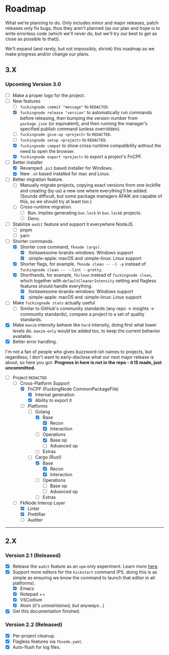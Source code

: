 <!-- markdownlint-disable md007 -->
# Roadmap

What we're planning to do. Only includes minor and major releases, patch releases only fix bugs, thus they aren't planned (as our plan and hope is to write errorless code (which we'll never do, but we'll try our best to get as close as possible to that)).

We'll expand (and rarely, but not impossibly, shrink) this roadmap as we make progress and/or change our plans.

## 3.X

### Upcoming Version 3.0

- [ ] Make a proper logo for the project.
- [ ] New features
    - [ ] `fuckingnode commit "message"` to `REDACTED`.
    - [X] `fuckingnode release "version"` to automatically run commands before releasing, then bumping the version number from `package.json` (or equivalent), and then running the manager's specified publish command (unless overridden).
    - [ ] `fuckingnode give-up <project>` to `REDACTED`.
    - [ ] `fuckingnode setup <project>` to `REDACTED`.
    - [x] `fuckingnode compat` to show cross-runtime compatibility without the need to open the browser.
    - [x] `fuckingnode export <project>` to export a project's FnCPF.
- [ ] Better installer
    - [X] Revamped `.ps1` based installer for Windows.
    - [X] New `.sh` based installed for mac and Linux.
- [ ] Better migration feature.
    - [ ] Manually migrate projects, copying exact versions from one lockfile and creating (by us) a new one where everything'll be added. (Sounds difficult, but some package managers AFAIK are capable of this, so we should try at least too.)
    - [ ] Cross-runtime migration.
        - [ ] Bun. Implies generating `bun.lock` in `bun.lockb` projects.
        - [ ] Deno.
- [ ] Stabilize `audit` feature and support it everywhere NodeJS.
    - [ ] pnpm
    - [ ] yarn
- [ ] Shorter commands.
    - [X] Shorter core command, `fknode (args)`.
        - [X] :fontawesome-brands-windows: Windows support
        - [X] :simple-apple: macOS and :simple-linux: Linux support
    - [X] Shorter flags, for example, `fknode clean -- -l -p` instead of `fuckingnode clean -- --lint --pretty`.
    - [X] Shorthands, for example, `fkclean` instead of `fuckingnode clean`, which together with `defaultCleanerIntensity` setting and flagless features should handle everything.
        - [X] :fontawesome-brands-windows: Windows support
        - [X] :simple-apple: macOS and :simple-linux: Linux support
- [ ] Make `fuckingnode stats` actually useful
    - [ ] Similar to GitHub's community standards (any repo -> insights -> community standards), compare a project to a set of quality standards.
- [X] Make `maxim` intensity behave like `hard` intensity, doing first what lower levels do. `maxim-only` would be added too, to keep the current behavior available.
- [x] Better error handling.

I'm not a fan of people who gives buzzword-ish names to projects, but regardless; I don't want to early-disclose what our next major release is about, so here you got. **Progress in here is not in the repo - it IS made, just uncommitted.**

- [ ] Project `REDACTED`
    - [ ] Cross-Platform Support
        - [x] FnCPF (FuckingNode CommonPackageFile)
            - [x] Internal generation
            - [x] Ability to export it
        - [ ] Platforms
            - [ ] Golang
                - [x] Base
                    - [x] Recon
                    - [x] Interaction
                - [ ] Operations
                    - [x] Base op
                    - [ ] Advanced op
                - [ ] Extras
            - [ ] Cargo (Rust)
                - [x] Base
                    - [x] Recon
                    - [x] Interaction
                - [ ] Operations
                    - [ ] Base op
                    - [ ] Advanced op
                - [ ] Extras
    - [ ] FkNode Interop Layer
        - [x] Linter
        - [x] Prettifier
        - [ ] Auditer

----

## 2.X

### Version 2.1 (Released)

- [X] Release the `audit` feature as an `npm` only experiment. Learn more [here](../learn/audit.md).
- [X] Support more editors for the `kickstart` command (PS. doing this is as simple as ensuring we know the command to launch that editor in all platforms).
    - [X] Emacs
    - [X] Notepad ++
    - [X] VSCodium
    - [X] Atom (_it's unmaintained, but anyways..._)
- [X] Get this documentation finished.

### Version 2.2 (Released)

- [X] Per-project cleanup.
- [X] Flagless features via `fknode.yaml`.
- [X] Auto-flush for log files.
